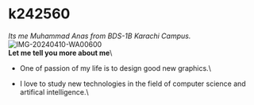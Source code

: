 # k242560
*Its me Muhammad Anas from BDS-1B Karachi Campus.*\
![IMG-20240410-WA00600](https://github.com/user-attachments/assets/3ec25e77-83a2-40a6-8f01-28afea86f81d)\
**Let me tell you more about me**\
* One of passion of my life is to design good new graphics.\
+ I love to study new technologies in the field of computer science and artifical intelligence.\
